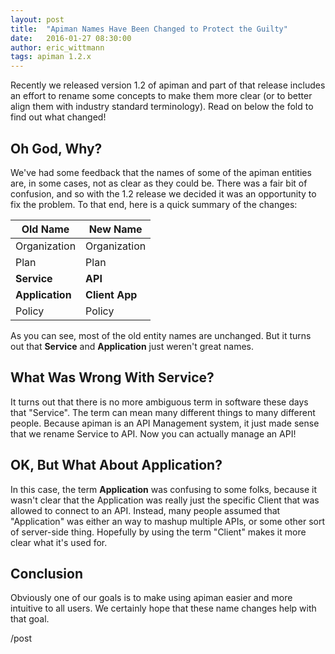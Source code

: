 ```yaml
---
layout: post
title:  "Apiman Names Have Been Changed to Protect the Guilty"
date:   2016-01-27 08:30:00
author: eric_wittmann
tags: apiman 1.2.x
---
```


Recently we released version 1.2 of apiman and part of that release includes an effort
to rename some concepts to make them more clear (or to better align them with industry standard
terminology).  Read on below the fold to find out what changed!

<!--more-->

## Oh God, Why?
We've had some feedback that the names of some of the apiman entities are, in some cases,
not as clear as they could be.  There was a fair bit of confusion, and so with the 1.2
release we decided it was an opportunity to fix the problem.  To that end, here is a
quick summary of the changes:

| Old Name        | New Name       |
|-----------------|----------------|
| Organization    | Organization   |
| Plan            | Plan           |
| **Service**     | **API**        |
| **Application** | **Client App** |
| Policy          | Policy         |

As you can see, most of the old entity names are unchanged.  But it turns out that
**Service** and **Application** just weren't great names.

## What Was Wrong With Service?
It turns out that there is no more ambiguous term in software these days that "Service".
The term can mean many different things to many different people.  Because apiman is an
API Management system, it just made sense that we rename Service to API.  Now you can
actually manage an API!

## OK, But What About Application?
In this case, the term **Application** was confusing to some folks, because it wasn't
clear that the Application was really just the specific Client that was allowed to
connect to an API.  Instead, many people assumed that "Application" was either an
way to mashup multiple APIs, or some other sort of server-side thing.  Hopefully
by using the term "Client" makes it more clear what it's used for.

## Conclusion
Obviously one of our goals is to make using apiman easier and more intuitive to all
users.  We certainly hope that these name changes help with that goal.

/post
